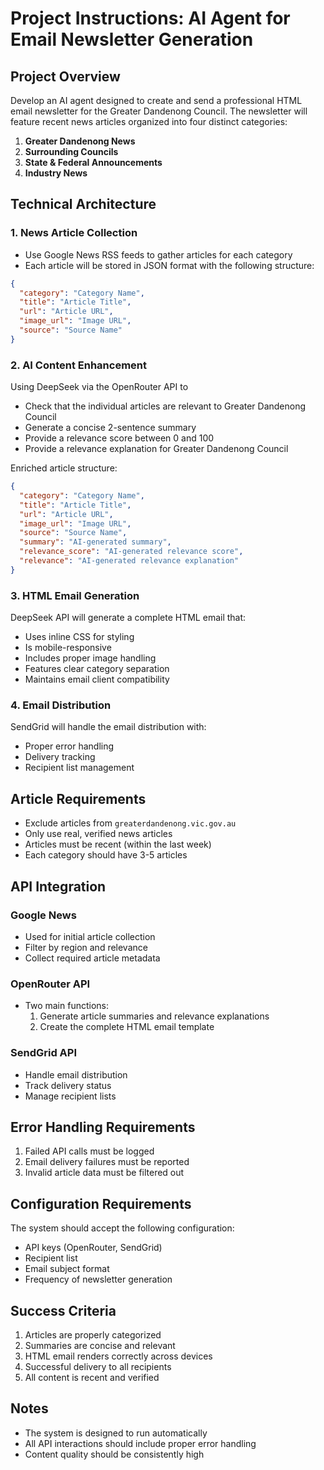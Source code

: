 # Project Instructions: AI Agent for Email Newsletter Generation

## Project Overview

Develop an AI agent designed to create and send a professional HTML email newsletter for the Greater Dandenong Council. The newsletter will feature recent news articles organized into four distinct categories:

1. **Greater Dandenong News**
2. **Surrounding Councils**
3. **State & Federal Announcements**
4. **Industry News**

## Technical Architecture

### 1. News Article Collection

- Use Google News RSS feeds to gather articles for each category
- Each article will be stored in JSON format with the following structure:

```json
{
  "category": "Category Name",
  "title": "Article Title",
  "url": "Article URL",
  "image_url": "Image URL",
  "source": "Source Name"
}
```

### 2. AI Content Enhancement

Using DeepSeek via the OpenRouter API to

- Check that the individual articles are relevant to Greater Dandenong Council
- Generate a concise 2-sentence summary
- Provide a relevance score between 0 and 100
- Provide a relevance explanation for Greater Dandenong Council

Enriched article structure:

```json
{
  "category": "Category Name",
  "title": "Article Title",
  "url": "Article URL",
  "image_url": "Image URL",
  "source": "Source Name",
  "summary": "AI-generated summary",
  "relevance_score": "AI-generated relevance score",
  "relevance": "AI-generated relevance explanation"
}
```

### 3. HTML Email Generation

DeepSeek API will generate a complete HTML email that:

- Uses inline CSS for styling
- Is mobile-responsive
- Includes proper image handling
- Features clear category separation
- Maintains email client compatibility

### 4. Email Distribution

SendGrid will handle the email distribution with:

- Proper error handling
- Delivery tracking
- Recipient list management

## Article Requirements

- Exclude articles from `greaterdandenong.vic.gov.au`
- Only use real, verified news articles
- Articles must be recent (within the last week)
- Each category should have 3-5 articles

## API Integration

### Google News

- Used for initial article collection
- Filter by region and relevance
- Collect required article metadata

### OpenRouter API

- Two main functions:
  1. Generate article summaries and relevance explanations
  2. Create the complete HTML email template

### SendGrid API

- Handle email distribution
- Track delivery status
- Manage recipient lists

## Error Handling Requirements

1. Failed API calls must be logged
2. Email delivery failures must be reported
3. Invalid article data must be filtered out

## Configuration Requirements

The system should accept the following configuration:

- API keys (OpenRouter, SendGrid)
- Recipient list
- Email subject format
- Frequency of newsletter generation

## Success Criteria

1. Articles are properly categorized
2. Summaries are concise and relevant
3. HTML email renders correctly across devices
4. Successful delivery to all recipients
5. All content is recent and verified

## Notes

- The system is designed to run automatically
- All API interactions should include proper error handling
- Content quality should be consistently high
